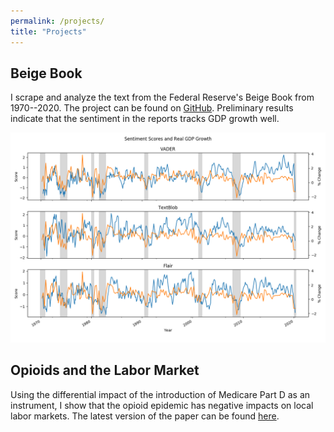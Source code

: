 ```yaml
---
permalink: /projects/
title: "Projects"
---
```


## Beige Book
I scrape and analyze the text from the Federal Reserve's Beige Book from 1970--2020.  The project can be found on [GitHub][bb-github].  Preliminary results indicate that the sentiment in the reports tracks GDP growth well.

![Beige Book Sentiment and GDP Growth][bb-image]

[bb-github]: https://github.com/oscarsuen/beige-book
[bb-image]: https://raw.githubusercontent.com/oscarsuen/beige-book/master/out/figs/timeseries_suma_drgdp_int.png

## Opioids and the Labor Market
Using the differential impact of the introduction of Medicare Part D as an instrument, I show that the opioid epidemic has negative impacts on local labor markets.  The latest version of the paper can be found [here][op-pdf].

[op-pdf]: https://docs.google.com/viewer?url=https://github.com/oscarsuen/opioid_lfp/raw/master/paper/paper.pdf
